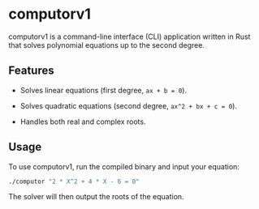 # computorv1

computorv1 is a command-line interface (CLI) application written in Rust that solves polynomial equations up to the second degree.


## Features

* Solves linear equations (first degree, `ax + b = 0`).

* Solves quadratic equations (second degree, `ax^2 + bx + c = 0`).

* Handles both real and complex roots.


## Usage

To use computorv1, run the compiled binary and input your equation:

```bash
./computor "2 * X^2 + 4 * X - 6 = 0"
```

The solver will then output the roots of the equation.
